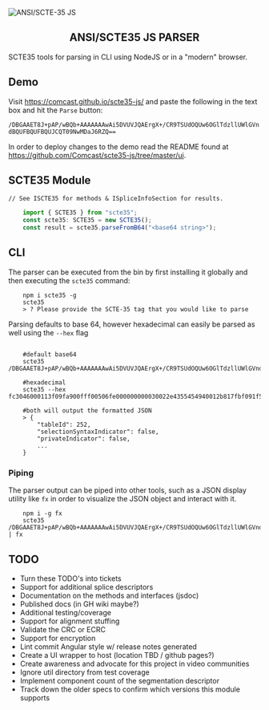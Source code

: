 ![ANSI/SCTE-35 JS](https://s3-us-west-2.amazonaws.com/www.blackgsd.com/images/SCTE-35-logo.png#logo)

<h2 align="center">ANSI/SCTE35 JS PARSER</h2>

SCTE35 tools for parsing in CLI using NodeJS or in a "modern" browser.

## Demo

Visit https://comcast.github.io/scte35-js/ and paste the following in the text box and hit the `Parse` button:

`/DBGAAET8J+pAP/wBQb+AAAAAAAwAi5DVUVJQAErgX+/CR9TSUdOQUw6OGlTdzllUWlGVndBQUFBQUFBQUJCQT09NwMDaJ6RZQ==`

In order to deploy changes to the demo read the README found at https://github.com/Comcast/scte35-js/tree/master/ui.

## SCTE35 Module

    // See ISCTE35 for methods & ISpliceInfoSection for results.

```typescript
    import { SCTE35 } from "scte35";
    const scte35: SCTE35 = new SCTE35();
    const result = scte35.parseFromB64("<base64 string>");
```

## CLI

The parser can be executed from the bin by first installing it globally and then executing the `scte35` command:

```terminal
    npm i scte35 -g
    scte35
    > ? Please provide the SCTE-35 tag that you would like to parse
```

Parsing defaults to base 64, however hexadecimal can easily be parsed as well using the `--hex` flag

```terminal

    #default base64
    scte35 /DBGAAET8J+pAP/wBQb+AAAAAAAwAi5DVUVJQAErgX+/CR9TSUdOQUw6OGlTdzllUWlGVndBQUFBQUFBQUJCQT09NwMDaJ6RZQ==

    #hexadecimal
    scte35 --hex fc3046000113f09fa900fff00506fe000000000030022e4355454940012b817fbf091f5349474e414c3a386953773965516946567741414141414141414242413d3d370303689e9165

    #both will output the formatted JSON
    > {
        "tableId": 252,
        "selectionSyntaxIndicator": false,
        "privateIndicator": false,
        ...
    }
```

### Piping

The parser output can be piped into other tools, such as a JSON display utility like `fx` in order to visualize the JSON object and interact with it.

```terminal
    npm i -g fx
    scte35 /DBGAAET8J+pAP/wBQb+AAAAAAAwAi5DVUVJQAErgX+/CR9TSUdOQUw6OGlTdzllUWlGVndBQUFBQUFBQUJCQT09NwMDaJ6RZQ== | fx
```

## TODO

- Turn these TODO's into tickets
- Support for additional splice descriptors
- Documentation on the methods and interfaces (jsdoc)
- Published docs (in GH wiki maybe?)
- Additional testing/coverage
- Support for alignment stuffing
- Validate the CRC or ECRC
- Support for encryption
- Lint commit Angular style w/ release notes generated
- Create a UI wrapper to host (location TBD / github pages?)
- Create awareness and advocate for this project in video communities
- Ignore util directory from test coverage
- Implement component count of the segmentation descriptor
- Track down the older specs to confirm which versions this module supports
